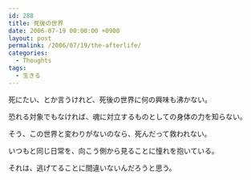 ```yaml
---
id: 288
title: 死後の世界
date: 2006-07-19 00:00:00 +0900
layout: post
permalink: /2006/07/19/the-afterlife/
categories:
  - Thoughts
tags:
  - 生きる
---
```

死にたい、とか言うけれど、死後の世界に何の興味も沸かない。
  
恐れる対象でもなければ、魂に対立するものとしての身体の力を知らない。
  
そう、この世界と変わりがないのなら、死んだって救われない。
  
いつもと同じ日常を、向こう側から見ることに憧れを抱いている。
  
それは、逃げてることに間違いないんだろうと思う。
